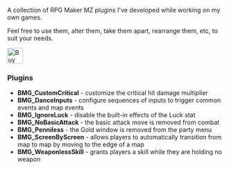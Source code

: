 A collection of RPG Maker MZ plugins I've developed while working on my own games.

Feel free to use them, alter them, take them apart, rearrange them, etc, to suit your needs.

<a href='https://ko-fi.com/A0A12KQ16' target='_blank'><img height='36' style='border:0px;height:36px;' src='https://cdn.ko-fi.com/cdn/kofi3.png?v=3' border='0' alt='Buy Me a Coffee at ko-fi.com' /></a>

### Plugins

* **BMG_CustomCritical** - customize the critical hit damage multiplier
* **BMG_DanceInputs** - configure sequences of inputs to trigger common events and map events
* **BMG_IgnoreLuck** - disable the built-in effects of the Luck stat
* **BMG_NoBasicAttack** - the basic attack move is removed from combat
* **BMG_Penniless** - the Gold window is removed from the party menu
* **BMG_ScreenByScreen** - allows players to automatically transition from map to map by moving to the edge of a map
* **BMG_WeaponlessSkill** - grants players a skill while they are holding no weapon
